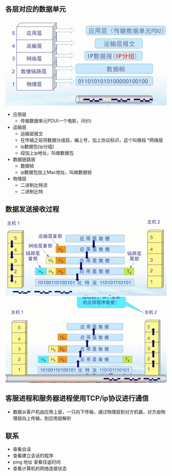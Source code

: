 ## 各层对应的数据单元
![](img/01_各层对应的数据单元.png)
* 应用层
    * 传输数据单元PDU(一个电影，问价)
* 运输层
    * 运输层报文
    * 在传输之前将数据分成段，编上号，加上协议标识，这个叫做段
*网络层
    * ip数据包(ip分组)
    * 段加上ip地址，叫做数据包
* 数据链路层
    * 数据帧
    * ip数据包加上Mac地址，叫做数据帧
* 物理层
    * 二进制比特流
    * 二进制比特
## 数据发送接收过程
![](img/02_数据发送.png)
![](img/03_数据接收过程.png)

## 客服进程和服务器进程使用TCP/ip协议进行通信
* 数据从客户机由应用上层，一只向下传输，通过物理层到对方机器，对方由物理层向上传输，到应用层解析

## 联系
* 查看会话
* 查看建立会话的程序
* ping 地址 查看往返时间
* 查看计算机的网络连接状态
